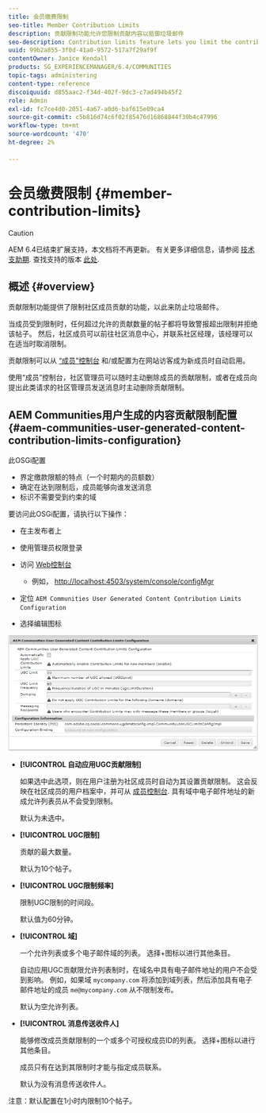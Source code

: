 ```yaml
---
title: 会员缴费限制
seo-title: Member Contribution Limits
description: 贡献限制功能允许您限制贡献内容以抵御垃圾邮件
seo-description: Contribution limits feature lets you limit the contributions to protect against spam
uuid: 99b2a855-3f0d-41a0-9572-517a7f29af9f
contentOwner: Janice Kendall
products: SG_EXPERIENCEMANAGER/6.4/COMMUNITIES
topic-tags: administering
content-type: reference
discoiquuid: d855aac2-f34d-402f-9dc3-c7ad494b45f2
role: Admin
exl-id: fc7ce4d0-2051-4a67-a0d6-baf615e09ca4
source-git-commit: c5b816d74c6f02f85476d16868844f39b4c47996
workflow-type: tm+mt
source-wordcount: '470'
ht-degree: 2%

---
```


# 会员缴费限制 {#member-contribution-limits}

>[!CAUTION]
>
>AEM 6.4已结束扩展支持，本文档将不再更新。 有关更多详细信息，请参阅 [技术支助期](https://helpx.adobe.com/cn/support/programs/eol-matrix.html). 查找支持的版本 [此处](https://experienceleague.adobe.com/docs/).

## 概述 {#overview}

贡献限制功能提供了限制社区成员贡献的功能，以此来防止垃圾邮件。

当成员受到限制时，任何超过允许的贡献数量的帖子都将导致警报超出限制并拒绝该帖子。 然后，社区成员可以前往社区消息中心，并联系社区经理，该经理可以在适当时取消限制。

贡献限制可以从 [“成员”控制台](members.md) 和/或配置为在网站访客成为新成员时自动启用。

使用“成员”控制台，社区管理员可以随时主动删除成员的贡献限制，或者在成员向提出此类请求的社区管理员发送消息时主动删除贡献限制。

## AEM Communities用户生成的内容贡献限制配置 {#aem-communities-user-generated-content-contribution-limits-configuration}

此OSGi配置

* 界定缴款限额的特点（一个时期内的员额数）
* 确定在达到限制后，成员能够向谁发送消息
* 标识不需要受到约束的域

要访问此OSGi配置，请执行以下操作：

* 在主发布者上
* 使用管理员权限登录
* 访问 [Web控制台](../../help/sites-deploying/configuring-osgi.md)

   * 例如， [http://localhost:4503/system/console/configMgr](http://localhost:4503/system/console/configMgr)

* 定位 `AEM Communities User Generated Content Contribution Limits Configuration`
* 选择编辑图标

![chlimage_1-127](assets/chlimage_1-127.png)

* **[!UICONTROL 自动应用UGC贡献限制]**

   如果选中此选项，则在用户注册为社区成员时自动为其设置贡献限制。 这会反映在社区成员的用户档案中，并可从 [成员控制台](members.md). 具有域中电子邮件地址的新成允许列表员从不会受到限制。

   默认为未选中。

* **[!UICONTROL UGC限制]**

   贡献的最大数量。

   默认为10个帖子。

* **[!UICONTROL UGC限制频率]**

   限制UGC限制的时间段。

   默认值为60分钟。

* **[!UICONTROL 域]**

   一个允许列表或多个电子邮件域的列表。 选择+图标以进行其他条目。

   自动应用UGC贡献限允许列表制时，在域名中具有电子邮件地址的用户不会受到影响。 例如，如果域 `mycompany.com` 将添加到域列表，然后添加具有电子邮件地址的成员 `me@mycompany.com` 从不限制发布。

   默认为空允许列表。

* **[!UICONTROL 消息传送收件人]**

   能够修改成员贡献限制的一个或多个可授权成员ID的列表。 选择+图标以进行其他条目。

   成员只有在达到其限制时才能与指定成员联系。

   默认为没有消息传送收件人。

注意：默认配置在1小时内限制10个帖子。
